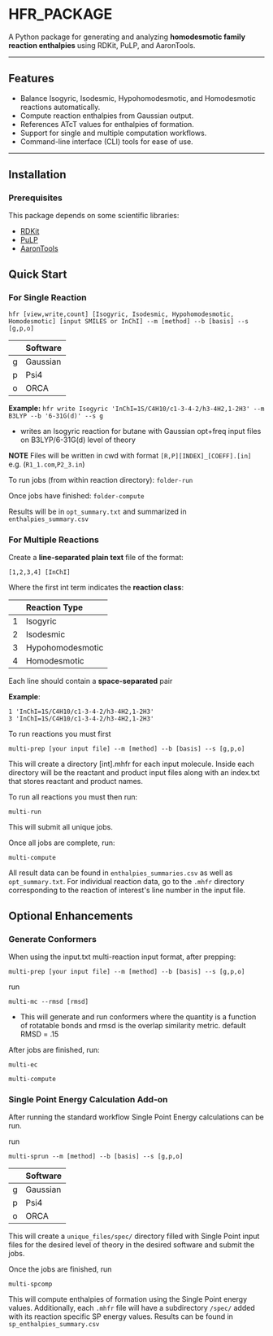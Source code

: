 # HFR_PACKAGE

A Python package for generating and analyzing **homodesmotic family reaction enthalpies** using RDKit, PuLP, and AaronTools.

---

## Features

- Balance Isogyric, Isodesmic, Hypohomodesmotic, and Homodesmotic reactions automatically.
- Compute reaction enthalpies from Gaussian output.
- References ATcT values for enthalpies of formation.
- Support for single and multiple computation workflows.
- Command-line interface (CLI) tools for ease of use.

---

## Installation

### Prerequisites

This package depends on some scientific libraries:

- [RDKit](https://www.rdkit.org/docs/Install.html)  
- [PuLP](https://coin-or.github.io/pulp/)  
- [AaronTools](https://github.com/QChASM/AaronTools.py) 

## Quick Start

### For Single Reaction
`hfr [view,write,count] [Isogyric, Isodesmic, Hypohomodesmotic, Homodesmotic] [input SMILES or InChI] --m [method] --b [basis] --s [g,p,o]`

|      | Software   |
|:----:|:-----------|
| g    | Gaussian   |
| p    | Psi4       |
| o    | ORCA       |

  **Example:**
     `hfr write Isogyric 'InChI=1S/C4H10/c1-3-4-2/h3-4H2,1-2H3' --m B3LYP --b '6-31G(d)' --s g`

  - writes an Isogyric reaction for butane with Gaussian opt+freq input files on B3LYP/6-31G(d) level of theory
  
  **NOTE** Files will be written in cwd with format `[R,P][INDEX]_[COEFF].[in]` e.g. (`R1_1.com`,`P2_3.in`)

To run jobs (from within reaction directory):
 `folder-run`

Once jobs have finished:
 `folder-compute`

Results will be in `opt_summary.txt` and summarized in `enthalpies_summary.csv`

### For Multiple Reactions

Create a **line-separated plain text** file of the format:
 
 `[1,2,3,4] [InChI]`
    
 Where the first int term indicates the **reaction class**:

|      | Reaction Type          |
|:----:|:-----------------------|
| 1    | Isogyric               |
| 2    | Isodesmic              |
| 3    | Hypohomodesmotic       |
| 4    | Homodesmotic           |

Each line should contain a **space-separated** pair

**Example**:
```
1 'InChI=1S/C4H10/c1-3-4-2/h3-4H2,1-2H3'
3 'InChI=1S/C4H10/c1-3-4-2/h3-4H2,1-2H3'
```
To run reactions you must first

 `multi-prep [your input file] --m [method] --b [basis] --s [g,p,o] `

  This will create a directory [int].mhfr for each input molecule. Inside each directory will be the reactant and product input files along with an index.txt that stores reactant and product names. 

To run all reactions you must then run:

`multi-run`

This will submit all unique jobs.

Once all jobs are complete, run:

`multi-compute`

All result data can be found in `enthalpies_summaries.csv` as well as `opt_summary.txt`. For individual reaction data, go to the `.mhfr` directory corresponding to the reaction of interest's line number in the input file.

## Optional Enhancements

### Generate Conformers

When using the input.txt multi-reaction input format, after prepping: 

`multi-prep [your input file] --m [method] --b [basis] --s [g,p,o] `

run

`multi-mc --rmsd [rmsd]`

- This will generate and run conformers where the quantity is a function of rotatable bonds and rmsd is the overlap similarity metric. default RMSD = .15

After jobs are finished, run: 

`multi-ec`

`multi-compute`

### Single Point Energy Calculation Add-on

After running the standard workflow Single Point Energy calculations can be run.

run

`multi-sprun --m [method] --b [basis] --s [g,p,o]`

|      | Software   |
|:----:|:-----------|
| g    | Gaussian   |
| p    | Psi4       |
| o    | ORCA       |

This will create a `unique_files/spec/` directory filled with Single Point input files for the desired level of theory in the desired software and submit the jobs.

Once the jobs are finished, run

`multi-spcomp`

This will compute enthalpies of formation using the Single Point energy values. Additionally, each `.mhfr` file will have a subdirectory `/spec/` added with its reaction specific SP energy values. Results can be found in `sp_enthalpies_summary.csv`



  
